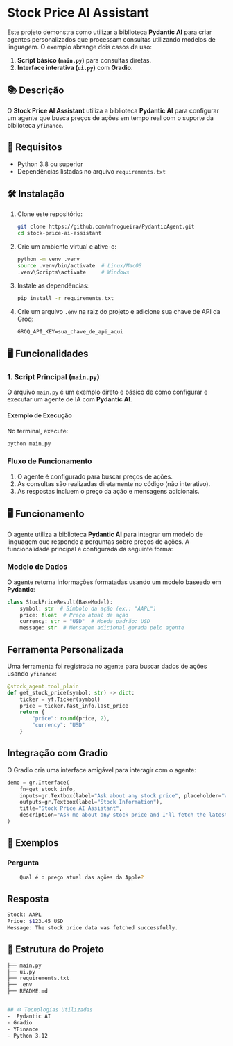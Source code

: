 # Stock Price AI Assistant

Este projeto demonstra como utilizar a biblioteca **Pydantic AI** para criar agentes personalizados que processam consultas utilizando modelos de linguagem. O exemplo abrange dois casos de uso:
1. **Script básico (`main.py`)** para consultas diretas.
2. **Interface interativa (`ui.py`)** com **Gradio**.

## 📚 Descrição

O **Stock Price AI Assistant** utiliza a biblioteca **Pydantic AI** para configurar um agente que busca preços de ações em tempo real com o suporte da biblioteca `yfinance`. 

## 🔧 Requisitos

- Python 3.8 ou superior
- Dependências listadas no arquivo `requirements.txt`

## 🛠️ Instalação

1. Clone este repositório:
    ```bash
    git clone https://github.com/mfnogueira/PydanticAgent.git
    cd stock-price-ai-assistant
    ```

2. Crie um ambiente virtual e ative-o:
    ```bash
    python -m venv .venv
    source .venv/bin/activate  # Linux/MacOS
    .venv\Scripts\activate     # Windows
    ```

3. Instale as dependências:
    ```bash
    pip install -r requirements.txt
    ```

4. Crie um arquivo `.env` na raiz do projeto e adicione sua chave de API da Groq:
    ```
    GROQ_API_KEY=sua_chave_de_api_aqui
    ```

## 🖥️ Funcionalidades

### 1. Script Principal (`main.py`)

O arquivo `main.py` é um exemplo direto e básico de como configurar e executar um agente de IA com **Pydantic AI**. 

#### Exemplo de Execução
No terminal, execute:
```bash
python main.py
```

### Fluxo de Funcionamento
1. O agente é configurado para buscar preços de ações.
2. As consultas são realizadas diretamente no código (não interativo).
3. As respostas incluem o preço da ação e mensagens adicionais.

## 🖥️ Funcionamento

O agente utiliza a biblioteca **Pydantic AI** para integrar um modelo de linguagem que responde a perguntas sobre preços de ações. A funcionalidade principal é configurada da seguinte forma:

### Modelo de Dados

O agente retorna informações formatadas usando um modelo baseado em **Pydantic**:

```python
class StockPriceResult(BaseModel):
    symbol: str  # Símbolo da ação (ex.: "AAPL")
    price: float  # Preço atual da ação
    currency: str = "USD"  # Moeda padrão: USD
    message: str  # Mensagem adicional gerada pelo agente
```

## Ferramenta Personalizada

Uma ferramenta foi registrada no agente para buscar dados de ações usando `yfinance`:

```python
@stock_agent.tool_plain
def get_stock_price(symbol: str) -> dict:
    ticker = yf.Ticker(symbol)
    price = ticker.fast_info.last_price
    return {
        "price": round(price, 2),
        "currency": "USD"
    }
```

## Integração com Gradio

O Gradio cria uma interface amigável para interagir com o agente:
```python
demo = gr.Interface(
    fn=get_stock_info,
    inputs=gr.Textbox(label="Ask about any stock price", placeholder="What is Apple's current stock price?"),
    outputs=gr.Textbox(label="Stock Information"),
    title="Stock Price AI Assistant",
    description="Ask me about any stock price and I'll fetch the latest information for you!"
)
```
## 🧪 Exemplos

### Pergunta
```bash
    Qual é o preço atual das ações da Apple?
```
## Resposta

```bash
Stock: AAPL
Price: $123.45 USD
Message: The stock price data was fetched successfully.
```

## 📂 Estrutura do Projeto

```bash
├── main.py
├── ui.py               
├── requirements.txt    
├── .env               
├── README.md           


## ⚙️ Tecnologias Utilizadas
-  Pydantic AI
- Gradio
- YFinance
- Python 3.12